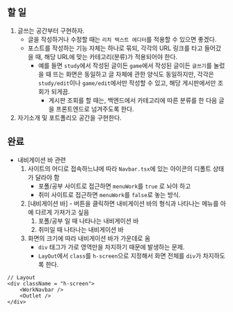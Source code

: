 
## 할 일

1. 글쓰는 공간부터 구현하자. 
	- 글을 작성하거나 수정할 때는 `리치 텍스트 에디터`를 적용할 수 있으면 좋겠다.
	- 포스트를 작성하는 기능 자체는 하나로 묶되, 각각의 URL 링크를 타고 들어갔을 때, 해당 URL에 맞는 카테고리(분류)가 적용되어야 한다.
		- 예를 들면 `study`에서 작성된 글이든 `game`에서 작성된 글이든 `글쓰기`를 눌렀을 때 뜨는 화면은 동일하고 글 자체에 관한 양식도 동일하지만, 각각은 `study/edit`이나 `game/edit`에서만 작성할 수 있고, 해당 게시판에서만 조회가 되게끔.
			- 게시판 조회를 할 때는, 백엔드에서 카테고리에 따른 분류를 한 다음 글을 프론트엔드로 넘겨주도록 한다.
1. 자기소개 및 포트폴리오 공간을 구현한다.  

## 완료
- 내비게이션 바 관련
	1. 사이트의 어디로 접속하느냐에 따라 `Navbar.tsx`에 있는 아이콘의 디폴트 상태가 달라야 함
		- 포폴/공부 사이트로 접근하면 `menuWork`를 `true` 로 놔야 하고
		- 취미 사이트로 접근하면 `menuWork`를 `false`로 놓는 방식.
	2. [내비게이션 바] - 버튼을 클릭하면 내비게이션 바의 형식과 나타나는 메뉴를 아예 다르게 가져가고 싶음 
		1. 포폴/공부 일 때 나타나는 내비게이션 바
		2. 취미일 때 나타나는 내비게이션 바
	3. 화면의 크기에 따라 내비게이션 바가 가운데로 옴
		- `div` 태그가 가로 영역만을 차지하기 때문에 발생하는 문제. 
		- `LayOut`에서 `class`를 `h-screen`으로 지정해서 화면 전체를 `div`가 차지하도록 한다.
```tsx
// Layout
<div className = "h-screen">
	<WorkNavbar />
	<Outlet />
</div>
```